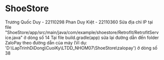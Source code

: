 # ShoeStore
Trương Quốc Duy - 22110298
Phan Duy Kiệt - 22110360
Sửa địa chỉ IP tại file "ShoeStore/app/src/main/java/com/example/shoestore/Retrofit/RetrofitService.java" ở dòng số 14
Tại file build.gradle(app) sửa lại đường dẫn đến folder ZaloPay theo đường dẫn của máy (Ví dụ: 'D:\LapTrinhDiDong\CuoiKy\LTDD_NHOM07\ShoeStore\zalopay') ở dòng số 38
